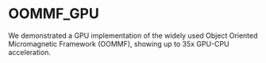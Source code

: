 # OOMMF_GPU
We demonstrated a GPU implementation of the widely used Object Oriented Micromagnetic Framework (OOMMF), showing up to 35x GPU-CPU acceleration.
